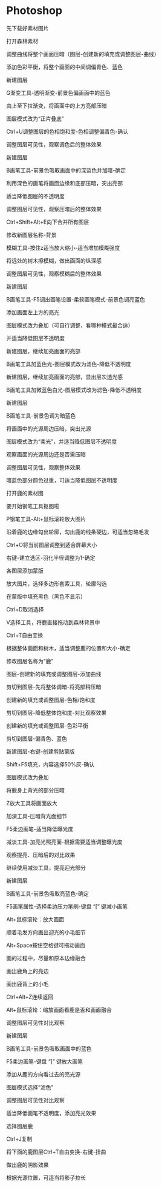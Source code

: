# Photoshop

先下载好素材图片

打开森林素材



调整曲线将整个画面压暗（图层-创建新的填充或调整图层-曲线）

添加色彩平衡，将整个画面的中间调偏青色、蓝色

新建图层

G渐变工具-透明渐变-前景色偏画面中的蓝色

由上至下拉渐变，将画面中的上方亮部压暗

图层模式改为“正片叠底”

Ctrl+U调整图层的色相饱和度-色相调整偏青色-确认

调整图层可见性，观察调色后的整体效果



新建图层

B画笔工具-前景色吸取画面中的深蓝色并加暗-确定

利用深色的画笔将画面边缘和底部压暗，突出亮部

适当降低图层的不透明度

调整图层可见性，观察压暗后的整体效果



Ctrl+Shift+Alt+E向下合并所有图层

修改新图层名称-背景



模糊工具-按住z适当放大缩小-适当增加模糊强度

将远处的树木擦模糊，做出画面的纵深感

调整图层可见性，观察模糊后的整体效果



新建图层

B画笔工具-F5调出画笔设置-柔软画笔模式-前景色调亮蓝色

添加画面左上方的亮光

图层模式改为叠加（可自行调整，看哪种模式最合适）

并适当降低图层不透明度

新建图层，继续加亮画面的亮部

B画笔工具加蓝色光-图层模式改为滤色-降低不透明度

新建图层，继续加亮画面的亮部，显出层次透光感

B画笔工具加微蓝色白光-图层模式改为滤色-降低不透明度

新建图层

B画笔工具-前景色调为暗蓝色

将画面中的光源周边压暗，突出光源

图层模式改为“柔光”，并适当降低图层不透明度

观察画面的光源周边还是否需压暗

调整图层可见性，观察整体效果

暗蓝色部分颜色过重，可适当降低图层不透明度



打开鹿的素材图

要开始钢笔工具抠图啦

P钢笔工具-Alt+鼠标滚轮放大图片

沿着鹿的边缘勾出轮廓，勾出鹿的线条硬边，可适当忽略毛发

Ctrl+O将当前图层调整到适合屏幕大小

右键-建立选区-羽化半径调整为1-确定

各图层添加蒙版

放大图片，选择多边形套索工具，轮廓勾选

在蒙版中填充黑色（黑色不显示）

Ctrl+D取消选择



V选择工具，将鹿直接拖动到森林背景中

Ctrl+T自由变换

根据整体画面和树木，适当调整鹿的位置和大小-确定

修改图层名称为“鹿”



图层-创建新的填充或调整图层-添加曲线

剪切到图层-先将整体调暗-将亮部稍压暗

创建新的填充或调整图层-色相/饱和度

剪切到图层-降低整体饱和度-对比观察效果

创建新的填充或调整图层-色彩平衡

剪切到图层-偏青色、蓝色



新建图层-右键-创建剪贴蒙版

Shift+F5填充，内容选择50%灰-确认

图层模式改为叠加

将鹿身上背光的部分压暗

Z放大工具将画面放大

加深工具-压暗背光面细节

F5柔边画笔-适当降低曝光度

减淡工具-加亮光照亮面-根据需要适当调整曝光度

观察提亮、压暗后的对比效果

继续使用减淡工具，提亮迎光部分



新建图层

B画笔工具-前景色吸取亮蓝色-确定

F5画笔属性-选择柔边压力笔刷-键盘 “[” 键减小画笔

Alt+鼠标滚轮：放大画面

顺着毛发方向画出迎光的小毛细节

Alt+Space按住空格键可拖动画面

画的过程中，尽量和原本边缘融合

画出鹿角上的亮边

画出鹿背上的小毛

Ctrl+Alt+Z连续返回

Alt+鼠标滚轮：缩放画面看鹿是否和画面融合

调整图层可见性对比观察



新建图层

B画笔工具-前景色吸取画面中的蓝色

F5柔边画笔-键盘 “]” 键放大画笔

添加从鹿的方向看过去的亮光源

图层模式选择“滤色”

调整图层可见性对比观察

适当降低画笔不透明度，添加亮光效果



选择图层鹿

Ctrl+J复制

将下面的鹿图层Ctrl+T自由变换-右键-扭曲

做出鹿的阴影效果

根据光源位置，可适当将影子拉长